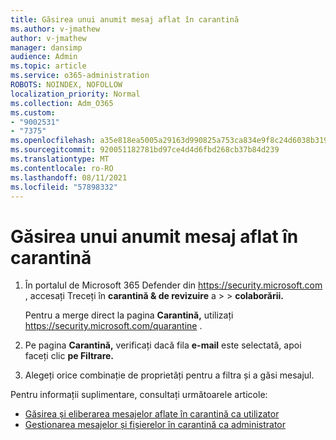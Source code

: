 ```yaml
---
title: Găsirea unui anumit mesaj aflat în carantină
ms.author: v-jmathew
author: v-jmathew
manager: dansimp
audience: Admin
ms.topic: article
ms.service: o365-administration
ROBOTS: NOINDEX, NOFOLLOW
localization_priority: Normal
ms.collection: Adm_O365
ms.custom:
- "9002531"
- "7375"
ms.openlocfilehash: a35e818ea5005a29163d990825a753ca834e9f8c24d6038b319b1382587fc286
ms.sourcegitcommit: 920051182781bd97ce4d4d6fbd268cb37b84d239
ms.translationtype: MT
ms.contentlocale: ro-RO
ms.lasthandoff: 08/11/2021
ms.locfileid: "57898332"
---
```

# <a name="find-a-specific-quarantined-message"></a>Găsirea unui anumit mesaj aflat în carantină

1. În portalul de Microsoft 365 Defender din <https://security.microsoft.com> , accesați Treceți în **carantină & de revizuire** a \>  \> **colaborării.**

   Pentru a merge direct la pagina **Carantină,** utilizați <https://security.microsoft.com/quarantine> .

2. Pe pagina **Carantină,** verificați dacă fila **e-mail** este selectată, apoi faceți clic **pe Filtrare.**
3. Alegeți orice combinație de proprietăți pentru a filtra și a găsi mesajul.

Pentru informații suplimentare, consultați următoarele articole:

- [Găsirea și eliberarea mesajelor aflate în carantină ca utilizator](https://docs.microsoft.com/microsoft-365/security/office-365-security/find-and-release-quarantined-messages-as-a-user)
- [Gestionarea mesajelor și fișierelor în carantină ca administrator](https://docs.microsoft.com/microsoft-365/security/office-365-security/manage-quarantined-messages-and-files)
